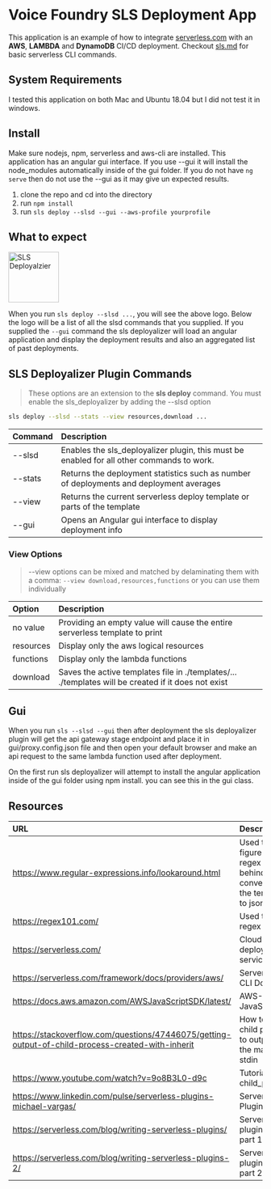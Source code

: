 # Voice Foundry SLS Deployment App

This application is an example of how to integrate [serverless.com](serverless.com) with an **AWS**, **LAMBDA** and **DynamoDB** CI/CD deployment. Checkout [sls.md](https://github.com/oussiden/vf-sls-delpoy/blob/master/sls.md) for basic serverless CLI commands.

## System Requirements

I tested this application on both Mac and Ubuntu 18.04 but I did not test it in windows.

## Install

Make sure nodejs, npm, serverless and aws-cli are installed. This application has an angular gui interface. If you use --gui it will install the node_modules automatically inside of the gui folder. If you do not have `ng serve` then do not use the --gui as it may give un expected results.

1. clone the repo and cd into the directory
2. run `npm install`
3. run `sls deploy --slsd --gui --aws-profile yourprofile`

## What to expect

<img src="https://github.com/oussiden/vf-sls-delpoy/blob/master/example.png" alt="SLS Deployalzier" style='height: 100px;'/>

When you run `sls deploy --slsd ...`, you will see the above logo. Below the logo will be a list of all the slsd commands that you supplied. If you supplied the `--gui` command the sls deployalizer will load an angular application and display the deployment results and also an aggregated list of past deployments. 


## SLS Deployalizer Plugin Commands

> These options are an extension to the **sls deploy** command. You must enable the sls_deployalizer by adding the --slsd option

```bash
sls deploy --slsd --stats --view resources,download ...
````

| Command | Description |
|:--------| :---------- |
|--slsd   | Enables the sls_deployalizer plugin, this must be enabled for all other commands to work. |
|--stats  | Returns the deployment statistics such as number of deployments and deployment averages |
|--view   | Returns the current serverless deploy template or parts of the template |
|--gui    | Opens an Angular gui interface to display deployment info |

### **View Options**

> --view options can be mixed and matched by delaminating them with a comma: `--view download,resources,functions` or you can use them individually

| Option  | Description |
|:----------| :---------- |
|no value   | Providing an empty value will cause the entire serverless template to print |
|resources  | Display only the aws logical resources |
|functions  | Display only the lambda functions |
|download   | Saves the active templates file in ./templates/...<br> ./templates will be created if it does not exist |

## Gui

When you run `sls --slsd --gui` then after deployment the sls deployalizer plugin will get the api gateway stage endpoint and place it in gui/proxy.config.json file and then open your default browser and make an api request to the same lambda function used after deployment.

On the first run sls deployalizer will attempt to install the angular application inside of the gui folder using npm install. you can see this in the gui class. 

## Resources

| URL       | Description |
|:----------|:------------|
|https://www.regular-expressions.info/lookaround.html| Used to figure out regex look behind when converting the template to json object |
|https://regex101.com/| Used to test regex |
|https://serverless.com/| Cloud CI/CD deployment service|
|https://serverless.com/framework/docs/providers/aws/| Serverless CLI Docs |
|https://docs.aws.amazon.com/AWSJavaScriptSDK/latest/| AWS-SDK for JavaScript |
|https://stackoverflow.com/questions/47446075/getting-output-of-child-process-created-with-inherit| How to get a child process to output to the main stdin |
|https://www.youtube.com/watch?v=9o8B3L0-d9c| Tutorial on child_process |
|https://www.linkedin.com/pulse/serverless-plugins-michael-vargas/| Serverless Plugin tutorial |
|https://serverless.com/blog/writing-serverless-plugins/| Serverless plugin tutorial part 1 |
|https://serverless.com/blog/writing-serverless-plugins-2/ | Serverless plugin tutorial part 2 |